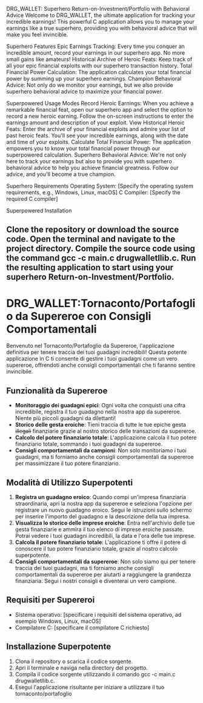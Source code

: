 
DRG_WALLET: Superhero Return-on-Investment/Portfolio with Behavioral Advice
Welcome to DRG_WALLET, the ultimate application for tracking your incredible earnings! This powerful C application allows you to manage your earnings like a true superhero, providing you with behavioral advice that will make you feel invincible.

Superhero Features
Epic Earnings Tracking: Every time you conquer an incredible amount, record your earnings in our superhero app. No more small gains like amateurs!
Historical Archive of Heroic Feats: Keep track of all your epic financial exploits with our superhero transaction history.
Total Financial Power Calculation: The application calculates your total financial power by summing up your superhero earnings.
Champion Behavioral Advice: Not only do we monitor your earnings, but we also provide superhero behavioral advice to maximize your financial power.

Superpowered Usage Modes
Record Heroic Earnings: When you achieve a remarkable financial feat, open our superhero app and select the option to record a new heroic earning. Follow the on-screen instructions to enter the earnings amount and description of your exploit.
View Historical Heroic Feats: Enter the archive of your financial exploits and admire your list of past heroic feats. You'll see your incredible earnings, along with the date and time of your exploits.
Calculate Total Financial Power: The application empowers you to know your total financial power through our superpowered calculation.
Superhero Behavioral Advice: We're not only here to track your earnings but also to provide you with superhero behavioral advice to help you achieve financial greatness. Follow our advice, and you'll become a true champion.

Superhero Requirements
Operating System: [Specify the operating system requirements, e.g., Windows, Linux, macOS]
C Compiler: [Specify the required C compiler]

Superpowered Installation

Clone the repository or download the source code.
Open the terminal and navigate to the project directory.
Compile the source code using the command gcc -c main.c drugwalletllib.c.
Run the resulting application to start using your superhero Return-on-Investment/Portfolio.
---
# DRG_WALLET:Tornaconto/Portafoglio da Supereroe con Consigli Comportamentali




Benvenuto nel Tornaconto/Portafoglio da Supereroe, l'applicazione definitiva per tenere traccia dei tuoi guadagni incredibili! Questa potente applicazione in C ti consente di gestire i tuoi guadagni come un vero supereroe, offrendoti anche consigli comportamentali che ti faranno sentire invincibile.

## Funzionalità da Supereroe

- **Monitoraggio dei guadagni epici**: Ogni volta che conquisti una cifra incredibile, registra il tuo guadagno nella nostra app da supereroe. Niente più piccoli guadagni da dilettanti!
- **Storico delle gesta eroiche**: Tieni traccia di tutte le tue epiche gesta ~~illegali~~ finanziarie grazie al nostro storico delle transazioni da supereroe.
- **Calcolo del potere finanziario totale**: L'applicazione calcola il tuo potere finanziario totale, sommando i tuoi guadagni da supereroe.
- **Consigli comportamentali da campioni**: Non solo monitoriamo i tuoi guadagni, ma ti forniamo anche consigli comportamentali da supereroe per massimizzare il tuo potere finanziario.

## Modalità di Utilizzo Superpotenti

1. **Registra un guadagno eroico**: Quando compi un'impresa finanziaria straordinaria, apri la nostra app da supereroe e seleziona l'opzione per registrare un nuovo guadagno eroico. Segui le istruzioni sullo schermo per inserire l'importo del guadagno e la descrizione della tua impresa.
2. **Visualizza lo storico delle imprese eroiche**: Entra nell'archivio delle tue gesta finanziarie e ammira il tuo elenco di imprese eroiche passate. Potrai vedere i tuoi guadagni incredibili, la data e l'ora delle tue imprese.
3. **Calcola il potere finanziario totale**: L'applicazione ti offre il potere di conoscere il tuo potere finanziario totale, grazie al nostro calcolo superpotente.
4. **Consigli comportamentali da supereroe**: Non solo siamo qui per tenere traccia dei tuoi guadagni, ma ti forniamo anche consigli comportamentali da supereroe per aiutarti a raggiungere la grandezza finanziaria. Segui i nostri consigli e diventerai un vero campione.

## Requisiti per Supereroi

- Sistema operativo: [specificare i requisiti del sistema operativo, ad esempio Windows, Linux, macOS]
- Compilatore C: [specificare il compilatore C richiesto]

## Installazione Superpotente

1. Clona il repository o scarica il codice sorgente.
2. Apri il terminale e naviga nella directory del progetto.
3. Compila il codice sorgente utilizzando il comando gcc -c main.c drugwalletllib.c.
4. Esegui l'applicazione risultante per iniziare a utilizzare il tuo tornaconto/portafoglio
